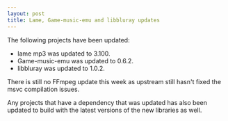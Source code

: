 ```yaml
---
layout: post
title: Lame, Game-music-emu and libbluray updates
---
```


The following projects have been updated:
* lame mp3 was updated to 3.100.
* Game-music-emu was updated to 0.6.2.
* libbluray was updated to 1.0.2.

There is still no FFmpeg update this week as upstream still hasn't fixed the msvc compilation issues.

Any projects that have a dependency that was updated has also been updated to build with the latest versions of the new libraries as well.